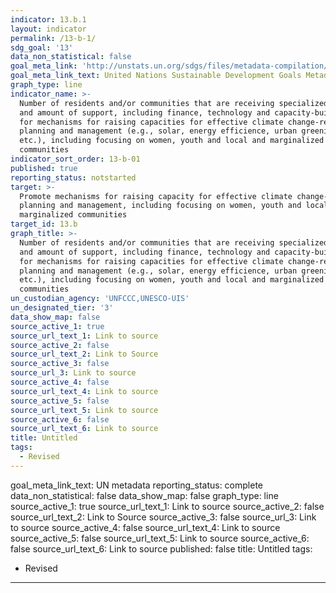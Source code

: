 ```yaml
---
indicator: 13.b.1
layout: indicator
permalink: /13-b-1/
sdg_goal: '13'
data_non_statistical: false
goal_meta_link: 'http://unstats.un.org/sdgs/files/metadata-compilation/Metadata-Goal-13.pdf'
goal_meta_link_text: United Nations Sustainable Development Goals Metadata (pdf 759kB)
graph_type: line
indicator_name: >-
  Number of residents and/or communities that are receiving specialized support,
  and amount of support, including finance, technology and capacity-building,
  for mechanisms for raising capacities for effective climate change-related
  planning and management (e.g., solar, energy efficience, urban greening,
  etc.), including focusing on women, youth and local and marginalized
  communities
indicator_sort_order: 13-b-01
published: true
reporting_status: notstarted
target: >-
  Promote mechanisms for raising capacity for effective climate change-related
  planning and management, including focusing on women, youth and local
  marginalized communities
target_id: 13.b
graph_title: >-
  Number of residents and/or communities that are receiving specialized support,
  and amount of support, including finance, technology and capacity-building,
  for mechanisms for raising capacities for effective climate change-related
  planning and management (e.g., solar, energy efficience, urban greening,
  etc.), including focusing on women, youth and local and marginalized
  communities
un_custodian_agency: 'UNFCCC,UNESCO-UIS'
un_designated_tier: '3'
data_show_map: false
source_active_1: true
source_url_text_1: Link to source
source_active_2: false
source_url_text_2: Link to Source
source_active_3: false
source_url_3: Link to source
source_active_4: false
source_url_text_4: Link to source
source_active_5: false
source_url_text_5: Link to source
source_active_6: false
source_url_text_6: Link to source
title: Untitled
tags:
  - Revised
---
```

goal_meta_link_text: UN metadata
reporting_status: complete
data_non_statistical: false
data_show_map: false
graph_type: line
source_active_1: true
source_url_text_1: Link to source
source_active_2: false
source_url_text_2: Link to Source
source_active_3: false
source_url_3: Link to source
source_active_4: false
source_url_text_4: Link to source
source_active_5: false
source_url_text_5: Link to source
source_active_6: false
source_url_text_6: Link to source
published: false
title: Untitled
tags:
  - Revised
---
